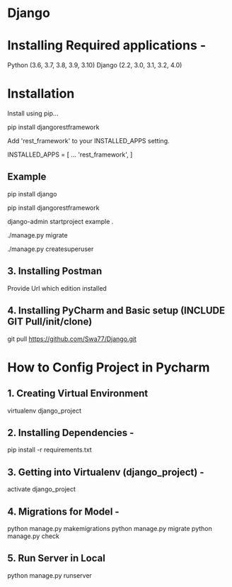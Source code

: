 # Django
# Installing Required applications - 
Python (3.6, 3.7, 3.8, 3.9, 3.10)
Django (2.2, 3.0, 3.1, 3.2, 4.0)
# Installation
Install using pip...

pip install djangorestframework

Add 'rest_framework' to your INSTALLED_APPS setting.

INSTALLED_APPS = [
    ...
    'rest_framework',
]

## Example
pip install django

pip install djangorestframework

django-admin startproject example .

./manage.py migrate

./manage.py createsuperuser

## 3. Installing Postman 
Provide Url which edition installed 

## 4. Installing PyCharm and Basic setup (INCLUDE GIT Pull/init/clone)

git pull https://github.com/Swa77/Django.git 

# How to Config Project in Pycharm

## 1. Creating Virtual Environment
virtualenv django_project

## 2. Installing Dependencies - 
pip install -r requirements.txt 

## 3. Getting into Virtualenv (django_project) - 
activate django_project

## 4. Migrations for Model - 
python manage.py makemigrations
python manage.py migrate 
python manage.py check 

## 5. Run Server in Local 
python manage.py runserver
